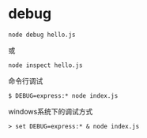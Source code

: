 # debug

```
node debug hello.js
```

或
```
node inspect hello.js
```

命令行调试

```
$ DEBUG=express:* node index.js
```

windows系统下的调试方式
```
> set DEBUG=express:* & node index.js
```
